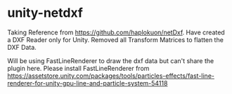 # unity-netdxf
Taking Reference from https://github.com/haplokuon/netDxf. Have created a DXF Reader only for Unity. Removed all Transform Matrices to flatten the DXF Data.

Will be using FastLineRenderer to draw the dxf data but can't share the plugin here. Please install FastLineRenderer from https://assetstore.unity.com/packages/tools/particles-effects/fast-line-renderer-for-unity-gpu-line-and-particle-system-54118
